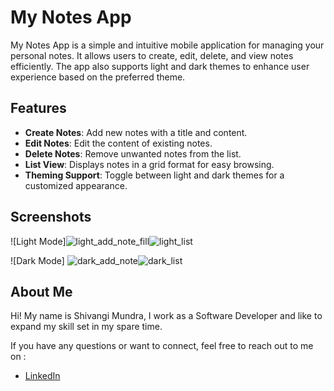# My Notes App

My Notes App is a simple and intuitive mobile application for managing your personal notes. It allows users to create, edit, delete, and view notes efficiently. The app also supports light and dark themes to enhance user experience based on the preferred theme.

## Features

- **Create Notes**: Add new notes with a title and content.
- **Edit Notes**: Edit the content of existing notes.
- **Delete Notes**: Remove unwanted notes from the list.
- **List View**: Displays notes in a grid format for easy browsing.
- **Theming Support**: Toggle between light and dark themes for a customized appearance.

## Screenshots

<!-- You can add screenshots here by using the format below and replace the path -->
![Light Mode]![light_add_note_fill](https://github.com/user-attachments/assets/602989cb-6ed7-44b1-b011-2cceacbc6ae4)![light_list](https://github.com/user-attachments/assets/e8613197-aa80-46e7-a403-7d9b8b3dbd03)


![Dark Mode] ![dark_add_note](https://github.com/user-attachments/assets/00d223eb-d7ed-4a09-b6f3-acae1e9c139c)![dark_list](https://github.com/user-attachments/assets/9f09ecf8-c4c1-4bf0-b394-c1564a1a7f50)



## About Me

 Hi! My name is Shivangi Mundra, I work as a Software Developer and like to expand my skill set in my spare time.

If you have any questions or want to connect, feel free to reach out to me on :

- [LinkedIn](https://www.linkedin.com/in/shivangi-mundra-9a31b65b/)
  
